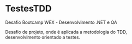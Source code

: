 # TestesTDD
Desafio Bootcamp WEX - Desenvolvimento .NET e QA

Desafio de projeto, onde é aplicada a metodologia do TDD, desenvolvimento orientado a testes.
